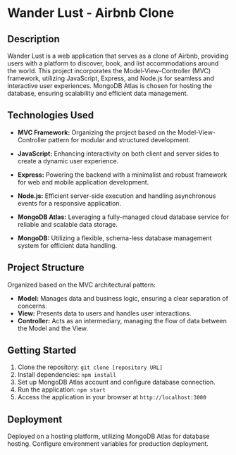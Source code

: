# Wander Lust - Airbnb Clone

## Description

Wander Lust is a web application that serves as a clone of Airbnb, providing users with a platform to discover, book, and list accommodations around the world. This project incorporates the Model-View-Controller (MVC) framework, utilizing JavaScript, Express, and Node.js for seamless and interactive user experiences. MongoDB Atlas is chosen for hosting the database, ensuring scalability and efficient data management.

## Technologies Used

- **MVC Framework:** Organizing the project based on the Model-View-Controller pattern for modular and structured development.

- **JavaScript:** Enhancing interactivity on both client and server sides to create a dynamic user experience.

- **Express:** Powering the backend with a minimalist and robust framework for web and mobile application development.

- **Node.js:** Efficient server-side execution and handling asynchronous events for a responsive application.

- **MongoDB Atlas:** Leveraging a fully-managed cloud database service for reliable and scalable data storage.

- **MongoDB:** Utilizing a flexible, schema-less database management system for efficient data handling.

## Project Structure

Organized based on the MVC architectural pattern:

- **Model:** Manages data and business logic, ensuring a clear separation of concerns.
- **View:** Presents data to users and handles user interactions.
- **Controller:** Acts as an intermediary, managing the flow of data between the Model and the View.

## Getting Started

1. Clone the repository: `git clone [repository URL]`
2. Install dependencies: `npm install`
3. Set up MongoDB Atlas account and configure database connection.
4. Run the application: `npm start`
5. Access the application in your browser at `http://localhost:3000`

## Deployment

Deployed on a hosting platform, utilizing MongoDB Atlas for database hosting. Configure environment variables for production deployment.

